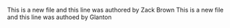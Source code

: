 This is a new file and this line was authored by Zack Brown
This is a new file and this line was authoed by Glanton
